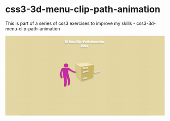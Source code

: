 # css3-3d-menu-clip-path-animation
This is part of a series of css3 exercises to improve my skills - css3-3d-menu-clip-path-animation

![Screenshot](css3-3d-menu-clip-path-animation.png)
